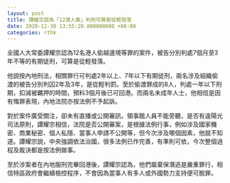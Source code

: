 ```yaml
---
layout: post
title: 譚耀宗認為「12港人案」判刑可算是從輕發落
date: 2020-12-30 13:55:20.000000000 +08:00
categories: rthk
---
```


全國人大常委譚耀宗認為12名港人偷越邊境等罪的案件，被告分別判處7個月至3年不等的有期徒刑，可算是從輕發落。

他說按內地刑法，相關罪行可判處2年以上、7年以下有期徒刑，兩名涉及組織偷渡的被告分別判囚2年及3年，是從輕判罰。至於偷渡罪成的8人，判處一年以下刑期，扣減被羈押的時間，預料3個月後已可回港。而兩名未成年人士，他相信是因有悔罪表現，內地法院亦按法例不予起訴。

對於案件廣受關注，卻未有直播或公開審訊，領事館人員不能旁聽，是否有違陽光司法原則，譚耀宗相信，法院是否公開審案，是根據法例行事，例如涉及國家機密、商業秘密、個人私隱、當事人申請不公開等，但今次涉及哪個因素，他就不知道。譚耀宗說，中央強調依法治國，很多法例已作完善，有準則可依，今次整個過程及裁決都是按法例做事。

至於涉案者在內地服刑完畢回港後，譚耀宗認為，他們屬棄保潛逃是嚴重罪行，相信特區政府會繼續檢控程序，不會因為當事人有多人或外國勢力支持便可脫罪。
